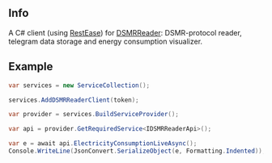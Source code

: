 ## Info
A C# client (using [RestEase](https://github.com/canton7/RestEase)) for [DSMRReader](https://github.com/dsmrreader/dsmr-reader): DSMR-protocol reader, telegram data storage and energy consumption visualizer.

## Example
``` c#
var services = new ServiceCollection();

services.AddDSMRReaderClient(token);

var provider = services.BuildServiceProvider();

var api = provider.GetRequiredService<IDSMRReaderApi>();

var e = await api.ElectricityConsumptionLiveAsync();
Console.WriteLine(JsonConvert.SerializeObject(e, Formatting.Indented));
```